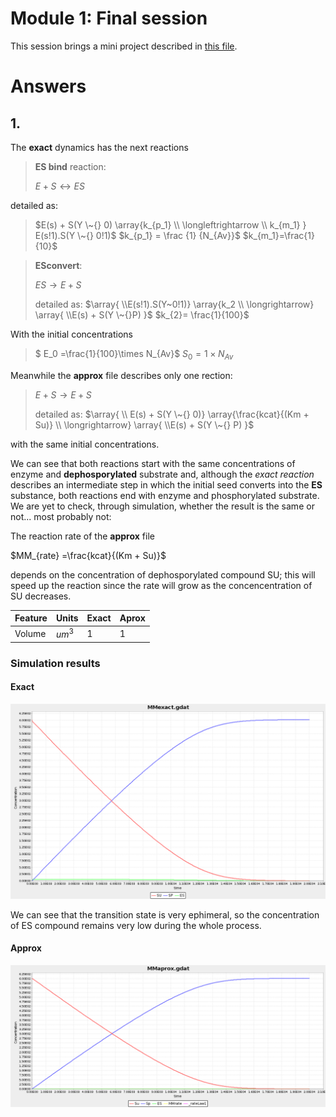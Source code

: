 # Module 1: Final session

This session brings a mini project described in [this file].

# Answers

## 1. 


The **exact** dynamics has the next reactions

> **ES bind** reaction: 
>
> $E + S \longleftrightarrow ES$
>
detailed as:
> $E(s) + S(Y \~{} 0) \array{k_{p_1} \\   \longleftrightarrow \\ k_{m_1} } E(s!1).S(Y  \~{} 0!1)$ 
 $k_{p_1} = \frac {1} {N_{Av}}$
 $k_{m_1}=\frac{1}{10}$


 > **ESconvert**: 
 >
 > $ES \rightarrow E+S$
 >
 > detailed as:
 > $\array{ \\E(s!1).S(Y~0!1)} \array{k_2 \\ \longrightarrow} \array{ \\E(s) + S(Y \~{}P) }$
  $k_{2}= \frac{1}{100}$

With the initial concentrations

> $ E_0 =\frac{1}{100}\times N_{Av}$
$S_0 = 1\times N_{Av}$ 

Meanwhile the **approx** file describes only one rection:
> $E+S\rightarrow E+S$
>
> detailed as:
> $\array{ \\ E(s) + S(Y \~{} 0)} \array{\frac{kcat}{(Km + Su)} \\ \longrightarrow} \array{ \\E(s) + S(Y \~{} P)  }$

with the same initial concentrations.

We can see that both reactions start with the same concentrations of enzyme and **dephosporylated** substrate and, although the *exact reaction* describes an intermediate step in which the initial seed converts into the **ES** substance, both reactions end with enzyme and phosphorylated substrate. We are yet to check, through simulation, whether the result is the same or not... most probably not:

The reaction rate of the **approx** file

$MM_{rate} =\frac{kcat}{(Km + Su)}$

depends on the concentration of dephosporylated compound SU; this will speed up the reaction since the rate will grow as the concencentration of SU decreases.


| Feature |Units|Exact | Aprox |
| --- | --- | --- | --- |
| Volume | ${um}^3$ | 1 | 1


### Simulation results

#### Exact

![exact][]

We can see that the transition state is very ephimeral, so the concentration of ES compound remains very low during the whole process.
 
#### Approx

![approx][]

[this file]: project.pdf
[exact]: 1/exact.png
[approx]: 1/approx.png